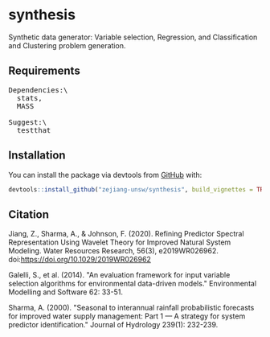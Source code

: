 # synthesis
 Synthetic data generator: Variable selection, Regression, and Classification and Clustering problem generation. 

## Requirements
<pre>
Dependencies:\
  stats,
  MASS

Suggest:\
  testthat
</pre>

## Installation

You can install the package via devtools from [GitHub](https://github.com/) with:

``` r
devtools::install_github("zejiang-unsw/synthesis", build_vignettes = TRUE)
```

## Citation
Jiang, Z., Sharma, A., & Johnson, F. (2020). Refining Predictor Spectral Representation Using Wavelet Theory for Improved Natural System Modeling. Water Resources Research, 56(3), e2019WR026962. doi:https://doi.org/10.1029/2019WR026962

Galelli, S., et al. (2014). "An evaluation framework for input variable selection algorithms for environmental data-driven models." Environmental Modelling and Software 62: 33-51.
	
Sharma, A. (2000). "Seasonal to interannual rainfall probabilistic forecasts for improved water supply management: Part 1 — A strategy for system predictor identification." Journal of Hydrology 239(1): 232-239.
